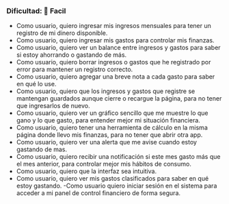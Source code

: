 ### Dificultad: 🦋 Facil

- Como usuario, quiero ingresar mis ingresos mensuales para tener un registro de mi dinero disponible.
- Como usuario, quiero ingresar mis gastos para controlar mis finanzas.
- Como usuario, quiero ver un balance entre ingresos y gastos para saber si estoy ahorrando o gastando de más.
- Como usuario, quiero borrar ingresos o gastos que he registrado por error para mantener un registro correcto.
- Como usuario, quiero agregar una breve nota a cada gasto para saber en qué lo use.
- Como usuario, quiero que los ingresos y gastos que registre se mantengan guardados aunque cierre o recargue la página, para no tener que ingresarlos de nuevo.
- Como usuario, quiero ver un gráfico sencillo que me muestre lo que gano y lo que gasto, para entender mejor mi situación financiera.
- Como usuario, quiero tener una herramienta de cálculo en la misma página donde llevo mis finanzas, para no tener que abrir otra app.
- Como usuario, quiero ver una alerta que me avise cuando estoy gastando de mas.
- Como usuario, quiero recibir una notificación si este mes gasto más que el mes anterior, para controlar mejor mis hábitos de consumo.
- Como usuario, quiero que la interfaz sea intuitiva. 
- Como usuario, quiero ver mis gastos clasificados para saber en qué estoy gastando.
-Como usuario quiero iniciar sesión en el sistema para acceder a mi panel de control financiero de forma segura. 
